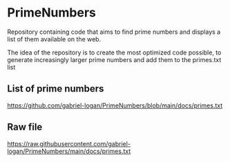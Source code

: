# PrimeNumbers
Repository containing code that aims to find prime numbers and displays a list of them available on the web.

The idea of ​​the repository is to create the most optimized code possible, to generate increasingly larger prime numbers and add them to the primes.txt list

## List of prime numbers
https://github.com/gabriel-logan/PrimeNumbers/blob/main/docs/primes.txt

## Raw file
https://raw.githubusercontent.com/gabriel-logan/PrimeNumbers/main/docs/primes.txt
